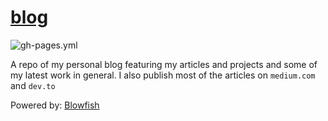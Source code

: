 # [blog](https://itamadev.github.io/blog/)

![gh-pages.yml](https://github.com/itamadev/blog/actions/workflows/gh-pages.yml/badge.svg)

A repo of my personal blog featuring my articles and projects and some of my latest work in general.
I also publish most of the articles on `medium.com` and `dev.to`

Powered by: [Blowfish](https://nunocoracao.github.io/blowfish/)
